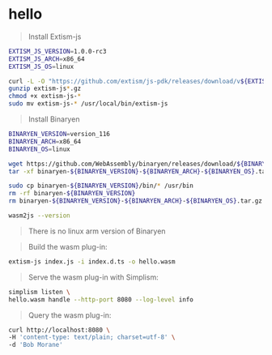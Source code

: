 # hello

> Install Extism-js
```bash
EXTISM_JS_VERSION=1.0.0-rc3
EXTISM_JS_ARCH=x86_64
EXTISM_JS_OS=linux

curl -L -O "https://github.com/extism/js-pdk/releases/download/v${EXTISM_JS_VERSION}/extism-js-${EXTISM_JS_ARCH}-${EXTISM_JS_OS}-v${EXTISM_JS_VERSION}.gz"
gunzip extism-js*.gz
chmod +x extism-js-*
sudo mv extism-js-* /usr/local/bin/extism-js
```

> Install Binaryen
```bash
BINARYEN_VERSION=version_116
BINARYEN_ARCH=x86_64
BINARYEN_OS=linux

wget https://github.com/WebAssembly/binaryen/releases/download/${BINARYEN_VERSION}/binaryen-${BINARYEN_VERSION}-${BINARYEN_ARCH}-${BINARYEN_OS}.tar.gz
tar -xf binaryen-${BINARYEN_VERSION}-${BINARYEN_ARCH}-${BINARYEN_OS}.tar.gz

sudo cp binaryen-${BINARYEN_VERSION}/bin/* /usr/bin
rm -rf binaryen-${BINARYEN_VERSION}
rm binaryen-${BINARYEN_VERSION}-${BINARYEN_ARCH}-${BINARYEN_OS}.tar.gz

wasm2js --version
```
> There is no linux arm version of Binaryen

> Build the wasm plug-in:
```bash
extism-js index.js -i index.d.ts -o hello.wasm
```

> Serve the wasm plug-in with Simplism:
```bash
simplism listen \
hello.wasm handle --http-port 8080 --log-level info
```

> Query the wasm plug-in:
```bash
curl http://localhost:8080 \
-H 'content-type: text/plain; charset=utf-8' \
-d 'Bob Morane'
```
